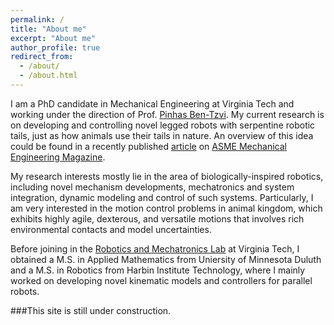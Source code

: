 ```yaml
---
permalink: /
title: "About me"
excerpt: "About me"
author_profile: true
redirect_from: 
  - /about/
  - /about.html
---
```

I am a PhD candidate in Mechanical Engineering at Virginia Tech and working under the direction of Prof. [Pinhas Ben-Tzvi](http://www.rmlab.org/bt.html). My current research is on developing and controlling novel legged robots with serpentine robotic tails, just as how animals use their tails in nature. An overview of this idea could be found in a recently published [article](https://www.asme.org/topics-resources/content/engineers-could-put-tails-on-robots)  on [ASME Mechanical Engineering Magazine](https://www.asme.org/membership/membership-benefits/mechanical-engineering-magazine).

My research interests mostly lie in the area of biologically-inspired robotics, including novel mechanism developments, mechatronics and system integration, dynamic modeling and control of such systems. Particularly, I am very interested in the motion control problems in animal kingdom, which exhibits highly agile, dexterous, and versatile motions that involves rich environmental contacts and model uncertainties.

Before joining in the [Robotics and Mechatronics Lab](http://www.rmlab.org/) at Virginia Tech, I obtained a M.S. in Applied Mathematics from Uniersity of Minnesota Duluth and a M.S. in Robotics from Harbin Institute Technology, where I mainly worked on developing novel kinematic models and controllers for parallel robots.

###This site is still under construction.
